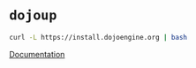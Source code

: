 # `dojoup`

```sh
curl -L https://install.dojoengine.org | bash
```

[Documentation](https://book.dojoengine.org/toolchain/sozo/overview.html)